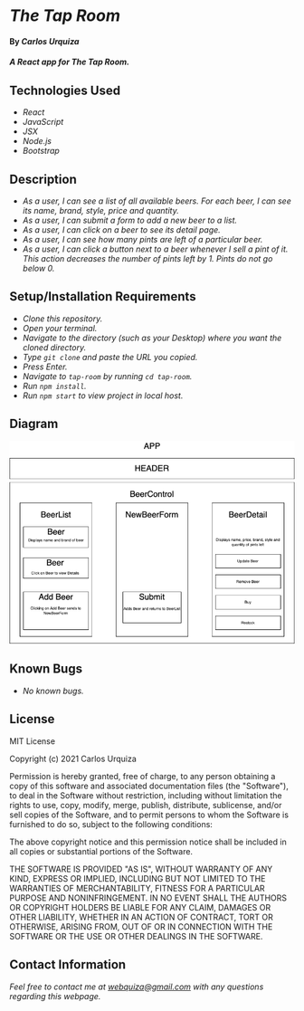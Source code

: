# _The Tap Room_

#### By _**Carlos Urquiza**_

#### _A React app for The Tap Room._

## Technologies Used

- _React_
- _JavaScript_
- _JSX_
- _Node.js_
- _Bootstrap_

## Description

- _As a user, I can see a list of all available beers. For each beer, I can see its name, brand, style, price and quantity._
- _As a user, I can submit a form to add a new beer to a list._
- _As a user, I can click on a beer to see its detail page._
- _As a user, I can see how many pints are left of a particular beer._
- _As a user, I can click a button next to a beer whenever I sell a pint of it. This action decreases the number of pints left by 1. Pints do not go below 0._

## Setup/Installation Requirements

- _Clone this repository._
- _Open your terminal._
- _Navigate to the directory (such as your Desktop) where you want the cloned directory._
- _Type `git clone` and paste the URL you copied._
- _Press Enter._
- _Navigate to `tap-room` by running `cd tap-room`._
- _Run `npm install`._
- _Run `npm start` to view project in local host._

## Diagram

![tap-room-diagram](./src/img/tap-room.drawio.png)

## Known Bugs

- _No known bugs._

## License

MIT License

Copyright (c) 2021 Carlos Urquiza

Permission is hereby granted, free of charge, to any person obtaining a copy
of this software and associated documentation files (the "Software"), to deal
in the Software without restriction, including without limitation the rights
to use, copy, modify, merge, publish, distribute, sublicense, and/or sell
copies of the Software, and to permit persons to whom the Software is
furnished to do so, subject to the following conditions:

The above copyright notice and this permission notice shall be included in all
copies or substantial portions of the Software.

THE SOFTWARE IS PROVIDED "AS IS", WITHOUT WARRANTY OF ANY KIND, EXPRESS OR
IMPLIED, INCLUDING BUT NOT LIMITED TO THE WARRANTIES OF MERCHANTABILITY,
FITNESS FOR A PARTICULAR PURPOSE AND NONINFRINGEMENT. IN NO EVENT SHALL THE
AUTHORS OR COPYRIGHT HOLDERS BE LIABLE FOR ANY CLAIM, DAMAGES OR OTHER
LIABILITY, WHETHER IN AN ACTION OF CONTRACT, TORT OR OTHERWISE, ARISING FROM,
OUT OF OR IN CONNECTION WITH THE SOFTWARE OR THE USE OR OTHER DEALINGS IN THE
SOFTWARE.

## Contact Information

_Feel free to contact me at webquiza@gmail.com with any questions regarding this webpage._
